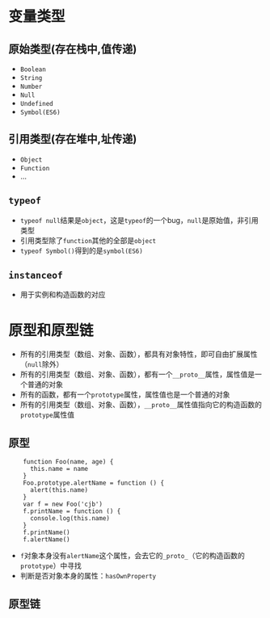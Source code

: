 # 变量类型
## 原始类型(存在栈中,值传递)
- `Boolean`
- `String`
- `Number`
- `Null`
- `Undefined`
- `Symbol(ES6)`
## 引用类型(存在堆中,址传递)
- `Object`
- `Function`
- ...
## `typeof`
- `typeof null`结果是`object`，这是`typeof`的一个bug，`null`是原始值，非引用类型
- 引用类型除了`function`其他的全部是`object`
- `typeof Symbol()`得到的是`symbol(ES6)`
## `instanceof`
- 用于实例和构造函数的对应
# 原型和原型链
- 所有的引用类型（数组、对象、函数），都具有对象特性，即可自由扩展属性（`null`除外）
- 所有的引用类型（数组、对象、函数），都有一个`__proto__`属性，属性值是一个普通的对象
- 所有的函数，都有一个`prototype`属性，属性值也是一个普通的对象
- 所有的引用类型（数组、对象、函数），`__proto__`属性值指向它的构造函数的`prototype`属性值
## 原型
``` //构造函数
    function Foo(name, age) {
      this.name = name
    }
    Foo.prototype.alertName = function () {
      alert(this.name)
    }
    var f = new Foo('cjb')
    f.printName = function () {
      console.log(this.name)
    }
    f.printName()
    f.alertName()
```
- `f`对象本身没有`alertName`这个属性，会去它的`_proto_`（它的构造函数的`prototype`）中寻找
- 判断是否对象本身的属性：`hasOwnProperty`
## 原型链

